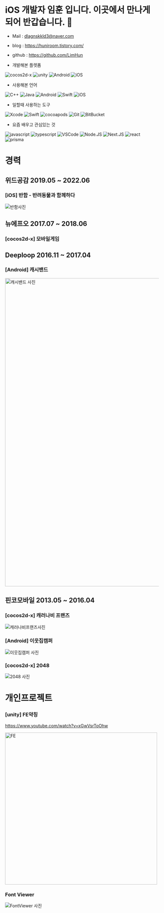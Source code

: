 # iOS 개발자 임훈 입니다. 이곳에서 만나게 되어 반갑습니다. 🤗
- Mail : dlagnskkld3@naver.com
- blog : https://huniroom.tistory.com/
- github : https://github.com/LimHun

- 개발해본 플렛폼

![cocos2d-x](https://img.shields.io/badge/-cocos2dx-black?style=plastic&logo=cocos2d-x)
![unity](https://img.shields.io/badge/-unity-black?style=plastic&logo=unity)
![Android](https://img.shields.io/badge/-android-black?style=plastic&logo=android)
![iOS](https://img.shields.io/badge/-iOS-black?style=plastic&logo=iOS)

- 사용해본 언어

![C++](https://img.shields.io/badge/-C&#43;&#43;-black?style=plastic&logo=c++)
![Java](https://img.shields.io/badge/-java-black?style=plastic&logo=java)
![Android](https://img.shields.io/badge/-android-black?style=plastic&logo=android)
![Swift](https://img.shields.io/badge/-Swift-black?style=plastic&logo=swift)
![iOS](https://img.shields.io/badge/-iOS-black?style=plastic&logo=iOS)

- 일할때 사용하는 도구

![Xcode](https://img.shields.io/badge/-Xcode-black?style=plastic&logo=xcode)
![Swift](https://img.shields.io/badge/-Swift-black?style=plastic&logo=swift)
![cocoapods](https://img.shields.io/badge/-cocoapods-black?style=plastic&logo=cocoapods)
![Git](https://img.shields.io/badge/-Git-black?style=plastic&logo=git)
![BitBucket](https://img.shields.io/badge/-BitBucket-black?style=plastic&logo=bitbucket)

- 요즘 배우고 관심있는 것

![javascript](https://img.shields.io/badge/-javascript-black?style=plastic&logo=javascript)
![typescript](https://img.shields.io/badge/-typescript-black?style=plastic&logo=typescript)
![VSCode](https://img.shields.io/badge/-VSCode-black?style=plastic&logo=VSCode)
![Node.JS](https://img.shields.io/badge/-Node.JS-black?style=plastic&logo=Node.js)
![Next.JS](https://img.shields.io/badge/-Next.JS-black?style=plastic&logo=Next.js)
![react](https://img.shields.io/badge/-react-black?style=plastic&logo=react)
![prisma](https://img.shields.io/badge/-prisma-black?style=plastic&logo=prisma)

# 경력 
## 위드공감 2019.05 ~ 2022.06 
### [iOS] 반함 - 반려동물과 함께하다 
![반함사진](https://user-images.githubusercontent.com/14371570/174119716-acd35c98-3bcd-4747-9e3e-aca5216f79c1.png)

## 뉴에프오 2017.07 ~ 2018.06 
### [cocos2d-x] 모바일게임 

## Deeploop 2016.11 ~ 2017.04
### [Android] 캐시밴드 
<img width="1010" alt="캐시밴드 사진" src="https://user-images.githubusercontent.com/14371570/174129117-d8c8055d-3d1a-46df-89a2-673a9f67ecb7.png">

## 핀코모바일 2013.05 ~ 2016.04
### [cocos2d-x] 캐러나비 프랜즈
![캐러나비프랜즈사진](https://user-images.githubusercontent.com/14371570/174129011-feb16a8c-34c0-4cd5-9a3f-759d10ad2e5a.png)

### [Android] 이웃집캠퍼 
![이웃집캠퍼 사진](https://user-images.githubusercontent.com/14371570/174129716-37a9ee53-0760-484a-8b29-4a37f50b9598.png)

### [cocos2d-x] 2048
![2048 사진](https://user-images.githubusercontent.com/14371570/174129688-8b9183a3-85cd-4d48-90e6-fbf484d3559b.png)

# 개인프로젝트
### [unity] FE약칭
https://www.youtube.com/watch?v=xGwVsrToOhw

<img width="498" alt="FE" src="https://user-images.githubusercontent.com/14371570/174130958-d655a823-a5b3-4c2d-8278-b6b43b934889.png">

### Font Viewer 
![FontViewer 사진](https://user-images.githubusercontent.com/14371570/174132654-ca8c2676-4678-48c9-bdcf-fd3d4462e12e.png)
<!--
**LimHun/LimHun** is a ✨ _special_ ✨ repository because its `README.md` (this file) appears on your GitHub profile.

Here are some ideas to get you started:

- 🔭 I’m currently working on ...
- 🌱 I’m currently learning ...
- 👯 I’m looking to collaborate on ...
- 🤔 I’m looking for help with ...
- 💬 Ask me about ...
- 📫 How to reach me: ...
- 😄 Pronouns: ...
- ⚡ Fun fact: ...
-->

